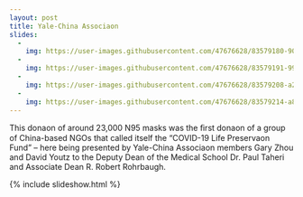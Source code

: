 ```yaml
---
layout: post
title: Yale-China Associaon
slides:
  -
    img: https://user-images.githubusercontent.com/47676628/83579180-90720600-a506-11ea-874f-6415e9fd3eca.jpg
  -
    img: https://user-images.githubusercontent.com/47676628/83579191-9962d780-a506-11ea-8a11-0d6a12845b43.jpg
  -
    img: https://user-images.githubusercontent.com/47676628/83579208-a253a900-a506-11ea-95bd-078ab6d702fa.jpg
  -
    img: https://user-images.githubusercontent.com/47676628/83579214-a8498a00-a506-11ea-9540-64b6521a6ab1.jpg
---
```


This donaon of around 23,000 N95 masks was the ﬁrst donaon of a group of China-based NGOs that called itself the “COVID-19 Life Preservaon Fund” – here being presented by Yale-China Associaon members Gary Zhou and David Youtz to the Deputy Dean of the Medical School Dr. Paul Taheri and Associate Dean R. Robert Rohrbaugh.

{% include slideshow.html %}

